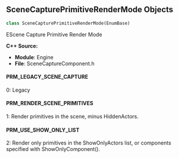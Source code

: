## SceneCapturePrimitiveRenderMode Objects

```python
class SceneCapturePrimitiveRenderMode(EnumBase)
```

EScene Capture Primitive Render Mode

**C++ Source:**

- **Module**: Engine
- **File**: SceneCaptureComponent.h

<a id="unreal.SceneCapturePrimitiveRenderMode.PRM_LEGACY_SCENE_CAPTURE"></a>

#### PRM_LEGACY_SCENE_CAPTURE

0: Legacy

<a id="unreal.SceneCapturePrimitiveRenderMode.PRM_RENDER_SCENE_PRIMITIVES"></a>

#### PRM_RENDER_SCENE_PRIMITIVES

1: Render primitives in the scene, minus HiddenActors.

<a id="unreal.SceneCapturePrimitiveRenderMode.PRM_USE_SHOW_ONLY_LIST"></a>

#### PRM_USE_SHOW_ONLY_LIST

2: Render only primitives in the ShowOnlyActors list, or components specified with ShowOnlyComponent().

<a id="unreal.SceneCaptureSource"></a>
